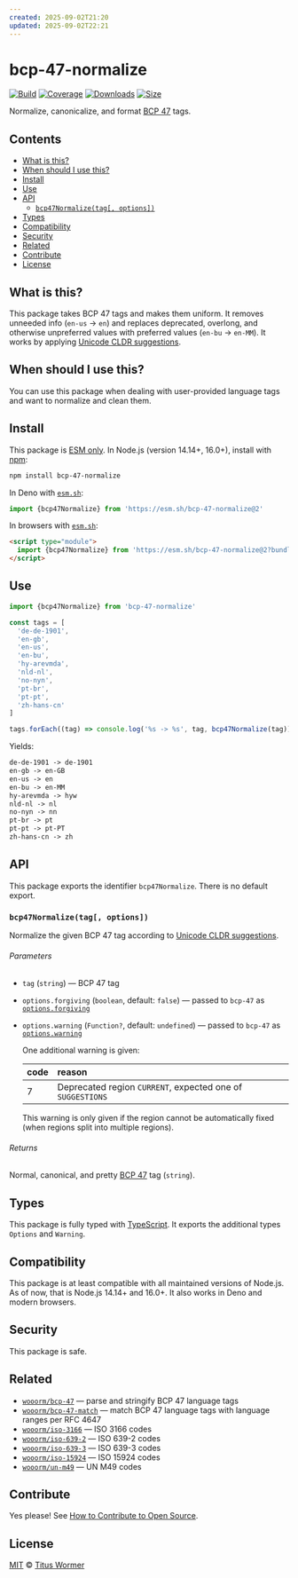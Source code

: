 ```yaml
---
created: 2025-09-02T21:20
updated: 2025-09-02T22:21
---
```

# bcp-47-normalize

[![Build][build-badge]][build]
[![Coverage][coverage-badge]][coverage]
[![Downloads][downloads-badge]][downloads]
[![Size][size-badge]][size]

Normalize, canonicalize, and format [BCP 47][spec] tags.

## Contents

*   [What is this?](#what-is-this)
*   [When should I use this?](#when-should-i-use-this)
*   [Install](#install)
*   [Use](#use)
*   [API](#api)
    *   [`bcp47Normalize(tag[, options])`](#bcp47normalizetag-options)
*   [Types](#types)
*   [Compatibility](#compatibility)
*   [Security](#security)
*   [Related](#related)
*   [Contribute](#contribute)
*   [License](#license)

## What is this?

This package takes BCP 47 tags and makes them uniform.
It removes unneeded info (`en-us` -> `en`) and replaces deprecated,
overlong, and otherwise unpreferred values with preferred values
(`en-bu` -> `en-MM`).
It works by applying [Unicode CLDR suggestions][alias].

## When should I use this?

You can use this package when dealing with user-provided language tags and want
to normalize and clean them.

## Install

This package is [ESM only][esm].
In Node.js (version 14.14+, 16.0+), install with [npm][]:

```sh
npm install bcp-47-normalize
```

In Deno with [`esm.sh`][esmsh]:

```js
import {bcp47Normalize} from 'https://esm.sh/bcp-47-normalize@2'
```

In browsers with [`esm.sh`][esmsh]:

```html
<script type="module">
  import {bcp47Normalize} from 'https://esm.sh/bcp-47-normalize@2?bundle'
</script>
```

## Use

```js
import {bcp47Normalize} from 'bcp-47-normalize'

const tags = [
  'de-de-1901',
  'en-gb',
  'en-us',
  'en-bu',
  'hy-arevmda',
  'nld-nl',
  'no-nyn',
  'pt-br',
  'pt-pt',
  'zh-hans-cn'
]

tags.forEach((tag) => console.log('%s -> %s', tag, bcp47Normalize(tag)))
```

Yields:

```txt
de-de-1901 -> de-1901
en-gb -> en-GB
en-us -> en
en-bu -> en-MM
hy-arevmda -> hyw
nld-nl -> nl
no-nyn -> nn
pt-br -> pt
pt-pt -> pt-PT
zh-hans-cn -> zh
```

## API

This package exports the identifier `bcp47Normalize`.
There is no default export.

### `bcp47Normalize(tag[, options])`

Normalize the given BCP 47 tag according to [Unicode CLDR suggestions][alias].

###### Parameters

*   `tag` (`string`)
    — BCP 47 tag
*   `options.forgiving` (`boolean`, default: `false`)
    — passed to `bcp-47` as [`options.forgiving`][forgiving]
*   `options.warning` (`Function?`, default: `undefined`)
    — passed to `bcp-47` as [`options.warning`][warning]

    One additional warning is given:

    | code | reason                                                     |
    | :--- | :--------------------------------------------------------- |
    | 7    | Deprecated region `CURRENT`, expected one of `SUGGESTIONS` |

    This warning is only given if the region cannot be automatically fixed (when
    regions split into multiple regions).

###### Returns

Normal, canonical, and pretty [BCP 47][spec] tag (`string`).

## Types

This package is fully typed with [TypeScript][].
It exports the additional types `Options` and `Warning`.

## Compatibility

This package is at least compatible with all maintained versions of Node.js.
As of now, that is Node.js 14.14+ and 16.0+.
It also works in Deno and modern browsers.

## Security

This package is safe.

## Related

*   [`wooorm/bcp-47`](https://github.com/wooorm/bcp-47)
    — parse and stringify BCP 47 language tags
*   [`wooorm/bcp-47-match`](https://github.com/wooorm/bcp-47-match)
    — match BCP 47 language tags with language ranges per RFC 4647
*   [`wooorm/iso-3166`](https://github.com/wooorm/iso-3166)
    — ISO 3166 codes
*   [`wooorm/iso-639-2`](https://github.com/wooorm/iso-639-2)
    — ISO 639-2 codes
*   [`wooorm/iso-639-3`](https://github.com/wooorm/iso-639-3)
    — ISO 639-3 codes
*   [`wooorm/iso-15924`](https://github.com/wooorm/iso-15924)
    — ISO 15924 codes
*   [`wooorm/un-m49`](https://github.com/wooorm/un-m49)
    — UN M49 codes

## Contribute

Yes please!
See [How to Contribute to Open Source][contribute].

## License

[MIT][license] © [Titus Wormer][author]

<!-- Definitions -->

[build-badge]: https://github.com/wooorm/bcp-47-normalize/workflows/main/badge.svg

[build]: https://github.com/wooorm/bcp-47-normalize/actions

[coverage-badge]: https://img.shields.io/codecov/c/github/wooorm/bcp-47-normalize.svg

[coverage]: https://codecov.io/github/wooorm/bcp-47-normalize

[downloads-badge]: https://img.shields.io/npm/dm/bcp-47-normalize.svg

[downloads]: https://www.npmjs.com/package/bcp-47-normalize

[size-badge]: https://img.shields.io/bundlephobia/minzip/bcp-47-normalize.svg

[size]: https://bundlephobia.com/result?p=bcp-47-normalize

[npm]: https://docs.npmjs.com/cli/install

[esmsh]: https://esm.sh

[license]: license

[author]: https://wooorm.com

[esm]: https://gist.github.com/sindresorhus/a39789f98801d908bbc7ff3ecc99d99c

[typescript]: https://www.typescriptlang.org

[contribute]: https://opensource.guide/how-to-contribute/

[spec]: https://tools.ietf.org/rfc/bcp/bcp47.html

[alias]: https://github.com/unicode-org/cldr/blob/142b327/common/supplemental/supplementalMetadata.xml#L32

[forgiving]: https://github.com/wooorm/bcp-47#optionsforgiving

[warning]: https://github.com/wooorm/bcp-47#optionswarning

